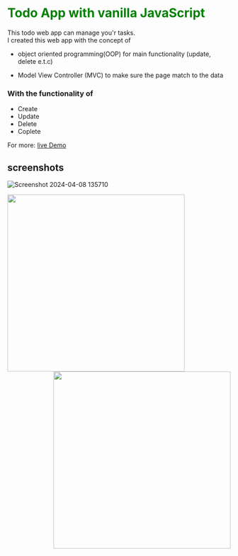 <h1 style="color: green;"> Todo App with vanilla JavaScript</h1>
This todo web app can manage you'r tasks.<br>
I created this web app with the concept of

- object oriented programming(OOP) for main functionality (update, delete e.t.c)

- Model View Controller (MVC) to make sure the page match to the data

### With the functionality of

- Create
- Update
- Delete
- Coplete

For more:
<a href="https://ubeyidah.github.io/task-manager/" target="_blank">live Demo<a>

## screenshots
![Screenshot 2024-04-08 135710](https://github.com/ubeyidah/task-manager/assets/159727076/7487edb8-8b3e-490a-9439-27c2fbe8e647)

<img src="https://github.com/ubeyidah/task-manager/assets/159727076/7b658bb2-f3b4-4843-9412-a1a1df5d8dba"  width="400">
<img src="https://github.com/ubeyidah/task-manager/assets/159727076/4c96580e-f1f2-493a-8b92-bcd07d2ec336" align="right" width="400">

